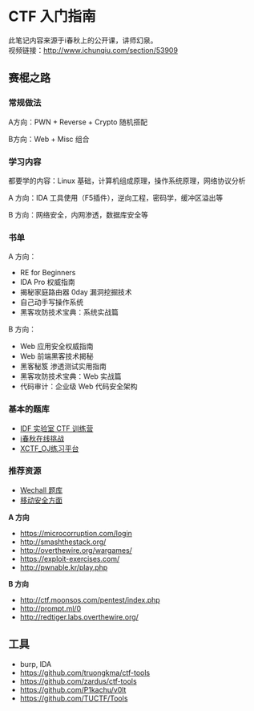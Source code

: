 # CTF 入门指南

此笔记内容来源于i春秋上的公开课，讲师幻泉。  
视频链接：http://www.ichunqiu.com/section/53909

## 赛棍之路

### 常规做法

A方向：PWN + Reverse + Crypto 随机搭配

B方向：Web + Misc 组合

### 学习内容

都要学的内容：Linux 基础，计算机组成原理，操作系统原理，网络协议分析

A 方向：IDA 工具使用（F5插件），逆向工程，密码学，缓冲区溢出等

B 方向：网络安全，内网渗透，数据库安全等

### 书单

A 方向：

- RE for Beginners
- IDA Pro 权威指南
- 揭秘家庭路由器 0day 漏洞挖掘技术
- 自己动手写操作系统
- 黑客攻防技术宝典：系统实战篇

B 方向：

- Web 应用安全权威指南
- Web 前端黑客技术揭秘
- 黑客秘笈 渗透测试实用指南
- 黑客攻防技术宝典：Web 实战篇
- 代码审计：企业级 Web 代码安全架构

### 基本的题库

- [IDF 实验室 CTF 训练营](http://ctf.idf.cn/)
- [i春秋在线挑战](http://www.ichunqiu.com/tiaozhans)
- [XCTF_OJ练习平台](http://oj.xctf.org.cn/)

### 推荐资源

- [Wechall 题库](http://www.wechall.net/challs)
- [移动安全方面](http://canyouhack.it/)

**A 方向**

- https://microcorruption.com/login
- http://smashthestack.org/
- http://overthewire.org/wargames/
- https://exploit-exercises.com/
- http://pwnable.kr/play.php

**B 方向**

- http://ctf.moonsos.com/pentest/index.php
- http://prompt.ml/0
- http://redtiger.labs.overthewire.org/


## 工具

- burp, IDA
- https://github.com/truongkma/ctf-tools
- https://github.com/zardus/ctf-tools
- https://github.com/P1kachu/v0lt
- https://github.com/TUCTF/Tools



